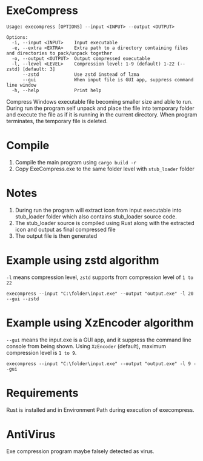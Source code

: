 # ExeCompress
```
Usage: execompress [OPTIONS] --input <INPUT> --output <OUTPUT>

Options:
  -i, --input <INPUT>    Input executable
  -e, --extra <EXTRA>    Extra path to a directory containing files and directories to pack/unpack together
  -o, --output <OUTPUT>  Output compressed executable
  -l, --level <LEVEL>    Compression level: 1-9 (default) 1-22 (--zstd) [default: 3]
      --zstd             Use zstd instead of lzma
      --gui              When input file is GUI app, suppress command line window
  -h, --help             Print help
```
Compress Windows executable file becoming smaller size and able to run. During run the program self unpack and place the file into temporary folder and execute the file as if it is running in the current directory. When program terminates, the temporary file is deleted.

# Compile
1. Compile the main program using `cargo build -r`
2. Copy ExeCompress.exe to the same folder level with `stub_loader` folder

# Notes
1. During run the program will extract icon from input executable into stub_loader folder which also contains stub_loader source code.
2. The stub_loader source is compiled using Rust along with the extracted icon and output as final compressed file
3. The output file is then generated

# Example using zstd algorithm
`-l` means compression level, `zstd` supports from compression level of `1 to 22`
```
execompress --input "C:\folder\input.exe" --output "output.exe" -l 20 --gui --zstd
```
# Example using XzEncoder algorithm
`--gui` means the input.exe is a GUI app, and it suppress the command line console from being shown. Using `XzEncoder` (default), maximum compression level is `1 to 9`.

```
execompress --input "C:\folder\input.exe" --output "output.exe" -l 9 --gui
```

# Requirements
Rust is installed and in Environment Path during execution of execompress.

# AntiVirus
Exe compression program maybe falsely detected as virus.
